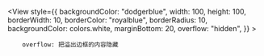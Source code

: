 <View
style={{
          backgroundColor: "dodgerblue",
          width: 100,
          height: 100,
          borderWidth: 10,
          borderColor: "royalblue",
          borderRadius: 10,
    backgroundColor: colors.white,
    marginBottom: 20,
    overflow: "hidden",
        }} ></View>

        overflow: 把溢出边框的内容隐藏
